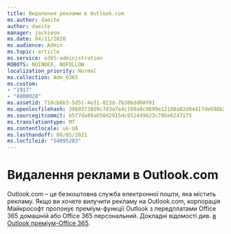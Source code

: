 ```yaml
---
title: Видалення реклами в Outlook.com
ms.author: daeite
author: daeite
manager: jackiesm
ms.date: 04/21/2020
ms.audience: Admin
ms.topic: article
ms.service: o365-administration
ROBOTS: NOINDEX, NOFOLLOW
localization_priority: Normal
ms.collection: Adm_O365
ms.custom:
- "1917"
- "8000028"
ms.assetid: 718cb8b3-5d51-4e31-823d-7b306dd60f01
ms.openlocfilehash: 39603738d9c7d3a7e4c189a9c0699e12108a82d84417de698b22195aef2cd2bd
ms.sourcegitcommit: b5f7da89a650d2915dc652449623c78be6247175
ms.translationtype: MT
ms.contentlocale: uk-UA
ms.lasthandoff: 08/05/2021
ms.locfileid: "54095203"
---
```

# <a name="remove-ads-in-outlookcom"></a>Видалення реклами в Outlook.com

Outlook.com – це безкоштовна служба електронної пошти, яка містить рекламу. Якщо ви хочете вилучити рекламу на Outlook.com, корпорація Майкрософт пропонує преміум-функції Outlook з передплатами Office 365 домашній або Office 365 персональний. Докладні відомості див. [в Outlook преміум-Office 365](https://go.microsoft.com/fwlink/?linkid=872181).